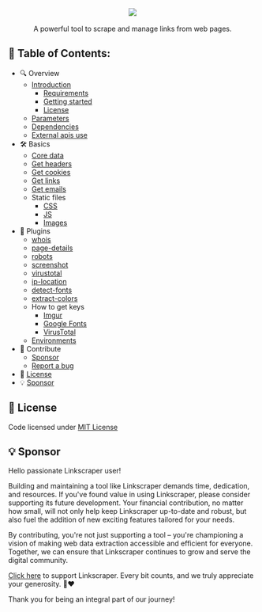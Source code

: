<div align="center">
    <img src="https://i.imgur.com/m12BVHm.png" align="center" />
    <br><br>
    A powerful tool to scrape and manage links from web pages.
</div>

## **📑 Table of Contents:**

* 🔍 Overview
  * [Introduction](https://kremilly.github.io/linkscraper/#introduction)
    * [Requirements](https://kremilly.github.io/linkscraper/#requirements)
    * [Getting started](https://kremilly.github.io/linkscraper/#getting-started)
    * [License](https://kremilly.github.io/linkscraper/#license)
  * [Parameters](https://kremilly.github.io/linkscraper/overview/parameters/)
  * [Dependencies](https://kremilly.github.io/linkscraper/overview/dependencies/)
  * [External apis use](https://kremilly.github.io/linkscraper/overview/external-apis/)
* 🛠 Basics
  * [Core data](https://kremilly.github.io/linkscraper/basics/core)
  * [Get headers](https://kremilly.github.io/linkscraper/basics/headers)
  * [Get cookies](https://kremilly.github.io/linkscraper/basics/cookies)
  * [Get links](https://kremilly.github.io/linkscraper/basics/get-links)
  * [Get emails](https://kremilly.github.io/linkscraper/basics/get-emails/)
  * Static files
    * [CSS](https://kremilly.github.io/linkscraper/basics/static/css/)
    * [JS](https://kremilly.github.io/linkscraper/basics/static/js/)
    * [Images](https://kremilly.github.io/linkscraper/basics/static/images/)
* 🧩 Plugins
  * [whois](https://kremilly.github.io/linkscraper/plugins/whois/)
  * [page-details](https://kremilly.github.io/linkscraper/plugins/page-details/)
  * [robots](https://kremilly.github.io/linkscraper/plugins/robots/)
  * [screenshot](https://kremilly.github.io/linkscraper/plugins/screenshot/)
  * [virustotal](https://kremilly.github.io/linkscraper/plugins/virustotal/)
  * [ip-location](https://kremilly.github.io/linkscraper/plugins/ip-location/)
  * [detect-fonts](https://kremilly.github.io/linkscraper/plugins/detect-fonts/)
  * [extract-colors](https://kremilly.github.io/linkscraper/plugins/extract-colors/)
  * How to get keys
    * [Imgur](https://kremilly.github.io/linkscraper/plugins/apis/imgur/)
    * [Google Fonts](https://kremilly.github.io/linkscraper/plugins/apis/google-fonts/)
    * [VirusTotal](https://kremilly.github.io/linkscraper/plugins/apis/virustotal/)
  * [Environments](https://kremilly.github.io/linkscraper/plugins/settings/env/)
* 🤝 Contribute
  * [Sponsor](https://github.com/sponsors/kremilly)
  * [Report a bug](https://github.com/kremilly/linkscraper/issues)
* 📝 [License](#-license)
* 💡 [Sponsor](#-sponsor)

## 📝 License

Code licensed under [MIT License](blob/main/LICENSE)

## 💡 Sponsor

Hello passionate Linkscraper user!

Building and maintaining a tool like Linkscraper demands time, dedication, and resources. If you've found value in using Linkscraper, please consider supporting its future development. Your financial contribution, no matter how small, will not only help keep Linkscraper up-to-date and robust, but also fuel the addition of new exciting features tailored for your needs.

By contributing, you're not just supporting a tool – you're championing a vision of making web data extraction accessible and efficient for everyone. Together, we can ensure that Linkscraper continues to grow and serve the digital community.

[Click here](https://github.com/sponsors/kremilly) to support Linkscraper. Every bit counts, and we truly appreciate your generosity. 🚀❤️

Thank you for being an integral part of our journey!
